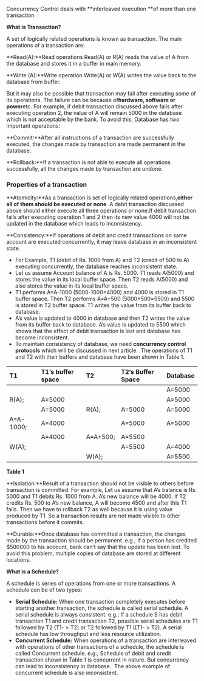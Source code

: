 Concurrency Control deals with **interleaved execution **of more than one transaction

**What is Transaction?**

A set of logically related operations is known as transaction. The main operations of a transaction are:

**Read\(A\):**Read operations Read\(A\) or R\(A\) reads the value of A from the database and stores it in a buffer in main memory.

**Write \(A\):**Write operation Write\(A\) or W\(A\) writes the value back to the database from buffer.



But it may also be possible that transaction may fail after executing some of its operations. The failure can be because of**hardware, software or power**etc. For example, if debit transaction discussed above fails after executing operation 2, the value of A will remain 5000 in the database which is not acceptable by the bank. To avoid this, Database has two important operations:

**Commit:**After all instructions of a transaction are successfully executed, the changes made by transaction are made permanent in the database.

**Rollback:**If a transaction is not able to execute all operations successfully, all the changes made by transaction are undone.



### **Properties of a transaction**

**Atomicity:**As a transaction is set of logically related operations,**either all of them should be executed or none**. A debit transaction discussed above should either execute all three operations or none.If debit transaction fails after executing operation 1 and 2 then its new value 4000 will not be updated in the database which leads to inconsistency.

**Consistency:**If operations of debit and credit transactions on same account are executed concurrently, it may leave database in an inconsistent state.

* For Example, T1 \(debit of Rs. 1000 from A\) and T2 \(credit of 500 to A\) executing concurrently, the database reaches inconsistent state.
* Let us assume Account balance of A is Rs. 5000. T1 reads A\(5000\) and stores the value in its local buffer space. Then T2 reads A\(5000\) and also stores the value in its local buffer space.
* T1 performs A=A-1000 \(5000-1000=4000\) and 4000 is stored in T1 buffer space. Then T2 performs A=A+500 \(5000+500=5500\) and 5500 is stored in T2 buffer space. T1 writes the value from its buffer back to database.
* A’s value is updated to 4000 in database and then T2 writes the value from its buffer back to database. A’s value is updated to 5500 which shows that the effect of debit transaction is lost and database has become inconsistent.
* To maintain consistency of database, we need
  **concurrency control protocols**
  which will be discussed in next article.  The operations of T1 and T2 with their buffers and database have been shown in Table 1.

| **T1** | **T1’s buffer space** | **T2** | **T2’s Buffer Space** | **Database** |
| :--- | :--- | :--- | :--- | :--- |
|  |  |  |  | A=5000 |
| R\(A\); | A=5000 |  |  | A=5000 |
|  | A=5000 | R\(A\); | A=5000 | A=5000 |
| A=A-1000; | A=4000 |  | A=5000 | A=5000 |
|  | A=4000 | A=A+500; | A=5500 |  |
| W\(A\); |  |  | A=5500 | A=4000 |
|  |  | W\(A\); |  | A=5500 |

**Table 1**

**Isolation:**Result of a transaction should not be visible to others before transaction is committed. For example, Let us assume that A’s balance is Rs. 5000 and T1 debits Rs. 1000 from A. A’s new balance will be 4000. If T2 credits Rs. 500 to A’s new balance, A will become 4500 and after this T1 fails. Then we have to rollback T2 as well because it is using value produced by T1. So a transaction results are not made visible to other transactions before it commits.

**Durable:**Once database has committed a transaction, the changes made by the transaction should be permanent. e.g.; If a person has credited $500000 to his account, bank can’t say that the update has been lost. To avoid this problem, multiple copies of database are stored at different locations.

**What is a Schedule?**

A schedule is series of operations from one or more transactions. A schedule can be of two types:

* **Serial Schedule:**
  When one transaction completely executes before starting another transaction, the schedule is called serial schedule. A serial schedule is always consistent. e.g.; If a schedule S has debit transaction T1 and credit transaction T2, possible serial schedules are T1 followed by T2 \(T1-
  &gt;
  T2\) or T2 followed by T1 \(\(T1-
  &gt;
  T2\). A serial schedule has low throughput and less resource utilization.
* **Concurrent Schedule:**
  When operations of a transaction are interleaved with operations of other transactions of a schedule, the schedule is called Concurrent schedule. e.g.; Schedule of debit and credit transaction shown in Table 1 is concurrent in nature. But concurrency can lead to inconsistency in database.  The above example of concurrent schedule is also inconsistent.





